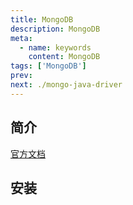 ```yaml
---
title: MongoDB
description: MongoDB
meta:
  - name: keywords
    content: MongoDB
tags: ['MongoDB']
prev: 
next: ./mongo-java-driver
---
```


## 简介

[官方文档](https://docs.mongodb.com/manual/)

## 安装

